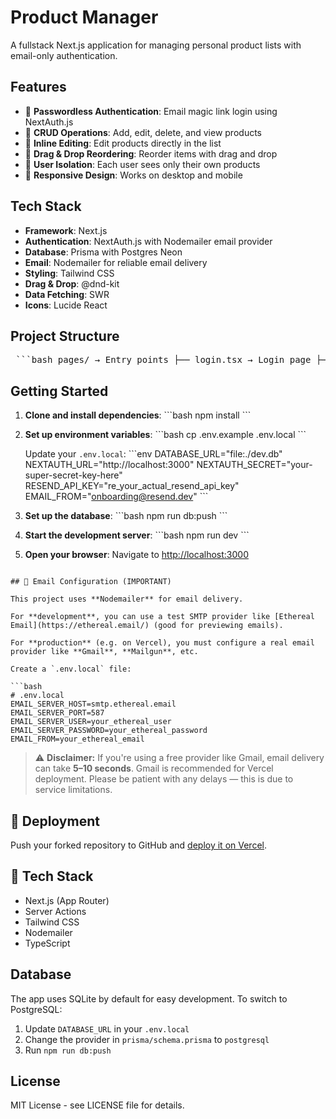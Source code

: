 # Product Manager

A fullstack Next.js application for managing personal product lists with email-only authentication.

## Features

- 🔐 **Passwordless Authentication**: Email magic link login using NextAuth.js
- 📝 **CRUD Operations**: Add, edit, delete, and view products
- 🎯 **Inline Editing**: Edit products directly in the list
- 🔄 **Drag & Drop Reordering**: Reorder items with drag and drop
- 👤 **User Isolation**: Each user sees only their own products
- 📱 **Responsive Design**: Works on desktop and mobile

## Tech Stack

- **Framework**: Next.js 
- **Authentication**: NextAuth.js with Nodemailer email provider
- **Database**: Prisma with Postgres Neon
- **Email**: Nodemailer for reliable email delivery
- **Styling**: Tailwind CSS
- **Drag & Drop**: @dnd-kit
- **Data Fetching**: SWR
- **Icons**: Lucide React

## Project Structure
<pre lang="markdown"> ```bash pages/ → Entry points ├── login.tsx → Login page ├── index.tsx → Home page └── api/ → API routes src/ ├── screen/ → Screen components (no styles) │ ├── auth/ │ │ └── login.page.tsx │ └── home.page.tsx ├── layout/ → Styled UI components │ ├── input.layout.tsx │ ├── button.layout.tsx │ └── card.layout.tsx ├── components/ → Feature components ├── config/ → Configuration ├── service/ → Frontend services ├── backend/ → Backend services └── api/ → API logic ``` </pre>
## Getting Started

1. **Clone and install dependencies**:
   \`\`\`bash
   npm install
   \`\`\`


3. **Set up environment variables**:
   \`\`\`bash
   cp .env.example .env.local
   \`\`\`
   
   Update your `.env.local`:
   \`\`\`env
   DATABASE_URL="file:./dev.db"
   NEXTAUTH_URL="http://localhost:3000"
   NEXTAUTH_SECRET="your-super-secret-key-here"
   RESEND_API_KEY="re_your_actual_resend_api_key"
   EMAIL_FROM="onboarding@resend.dev"
   \`\`\`

4. **Set up the database**:
   \`\`\`bash
   npm run db:push
   \`\`\`

5. **Start the development server**:
   \`\`\`bash
   npm run dev
   \`\`\`

6. **Open your browser**:
   Navigate to [http://localhost:3000](http://localhost:3000)


```

## 📧 Email Configuration (IMPORTANT)

This project uses **Nodemailer** for email delivery.

For **development**, you can use a test SMTP provider like [Ethereal Email](https://ethereal.email/) (good for previewing emails).

For **production** (e.g. on Vercel), you must configure a real email provider like **Gmail**, **Mailgun**, etc.

Create a `.env.local` file:

```bash
# .env.local
EMAIL_SERVER_HOST=smtp.ethereal.email
EMAIL_SERVER_PORT=587
EMAIL_SERVER_USER=your_ethereal_user
EMAIL_SERVER_PASSWORD=your_ethereal_password
EMAIL_FROM=your_ethereal_email
```

> ⚠️ **Disclaimer:** If you're using a free provider like Gmail, email delivery can take **5–10 seconds**. Gmail is recommended for Vercel deployment. Please be patient with any delays — this is due to service limitations.

## 🚀 Deployment

Push your forked repository to GitHub and [deploy it on Vercel]([https://vercel.com/new](https://product-manager-gamma.vercel.app)).

## 🧪 Tech Stack

- Next.js (App Router)
- Server Actions
- Tailwind CSS
- Nodemailer
- TypeScript



## Database

The app uses SQLite by default for easy development. To switch to PostgreSQL:

1. Update `DATABASE_URL` in your `.env.local`
2. Change the provider in `prisma/schema.prisma` to `postgresql`
3. Run `npm run db:push`







## License

MIT License - see LICENSE file for details.
